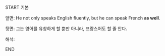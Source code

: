 START
기본

앞면:
He not only speaks English fluently, but he can speak French **as well**.


뒷면:
그는 영어를 유창하게 할 뿐만 아니라, 프랑스어도 할 줄 안다.


해석:


<!--ID: 1733726319972-->
END
